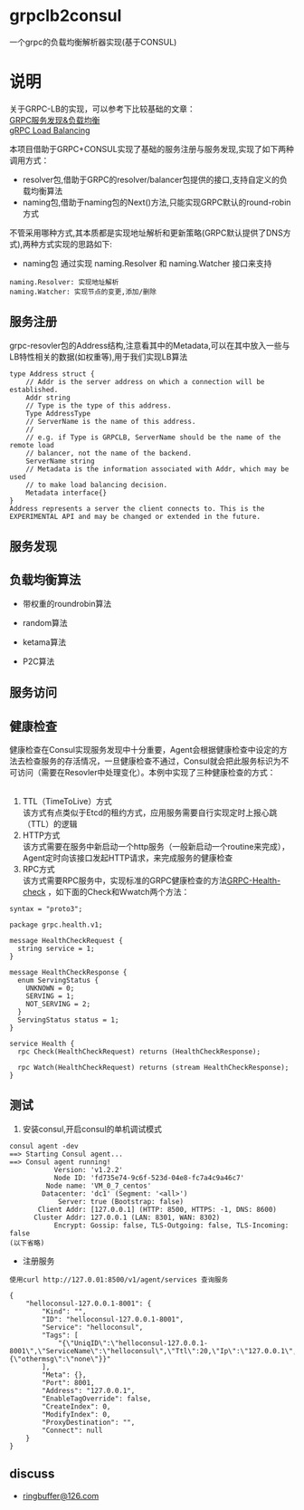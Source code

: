 # grpclb2consul 
一个grpc的负载均衡解析器实现(基于CONSUL)

# 说明

关于GRPC-LB的实现，可以参考下比较基础的文章：</br>
[GRPC服务发现&负载均衡](https://segmentfault.com/a/1190000008672912) </br>
[gRPC Load Balancing](https://grpc.io/blog/loadbalancing/) </br>

本项目借助于GRPC+CONSUL实现了基础的服务注册与服务发现,实现了如下两种调用方式：</br>

-	resolver包,借助于GRPC的resolver/balancer包提供的接口,支持自定义的负载均衡算法</br>
-	naming包,借助于naming包的Next()方法,只能实现GRPC默认的round-robin方式</br>

不管采用哪种方式,其本质都是实现地址解析和更新策略(GRPC默认提供了DNS方式),两种方式实现的思路如下:

-	naming包
通过实现 naming.Resolver 和 naming.Watcher 接口来支持
```
naming.Resolver: 实现地址解析
naming.Watcher: 实现节点的变更,添加/删除
```

## 服务注册
grpc-resovler包的Address结构,注意看其中的Metadata,可以在其中放入一些与LB特性相关的数据(如权重等),用于我们实现LB算法
```
type Address struct {
    // Addr is the server address on which a connection will be established.
    Addr string
    // Type is the type of this address.
    Type AddressType
    // ServerName is the name of this address.
    //
    // e.g. if Type is GRPCLB, ServerName should be the name of the remote load
    // balancer, not the name of the backend.
    ServerName string
    // Metadata is the information associated with Addr, which may be used
    // to make load balancing decision.
    Metadata interface{}
}
Address represents a server the client connects to. This is the EXPERIMENTAL API and may be changed or extended in the future.
```



## 服务发现


## 负载均衡算法

- 带权重的roundrobin算法 

- random算法

- ketama算法

- P2C算法


## 服务访问

##	健康检查
健康检查在Consul实现服务发现中十分重要，Agent会根据健康检查中设定的方法去检查服务的存活情况，一旦健康检查不通过，Consul就会把此服务标识为不可访问（需要在Resovler中处理变化）。本例中实现了三种健康检查的方式：<br><br>
1.	TTL（TimeToLive）方式<br>
该方式有点类似于Etcd的租约方式，应用服务需要自行实现定时上报心跳（TTL）的逻辑<br>
2.	HTTP方式<br>
该方式需要在服务中新启动一个http服务（一般新启动一个routine来完成），Agent定时向该接口发起HTTP请求，来完成服务的健康检查<br>
3.	RPC方式<br>
该方式需要RPC服务中，实现标准的GRPC健康检查的方法[GRPC-Health-check](https://github.com/grpc/grpc/blob/master/doc/health-checking.md) ，如下面的Check和Wwatch两个方法：</br>
```
syntax = "proto3";

package grpc.health.v1;

message HealthCheckRequest {
  string service = 1;
}

message HealthCheckResponse {
  enum ServingStatus {
    UNKNOWN = 0;
    SERVING = 1;
    NOT_SERVING = 2;
  }
  ServingStatus status = 1;
}

service Health {
  rpc Check(HealthCheckRequest) returns (HealthCheckResponse);

  rpc Watch(HealthCheckRequest) returns (stream HealthCheckResponse);
}
```


## 测试
1.	安装consul,开启consul的单机调试模式
```
consul agent -dev
==> Starting Consul agent...
==> Consul agent running!
           Version: 'v1.2.2'
           Node ID: 'fd735e74-9c6f-523d-04e8-fc7a4c9a46c7'
         Node name: 'VM_0_7_centos'
        Datacenter: 'dc1' (Segment: '<all>')
            Server: true (Bootstrap: false)
       Client Addr: [127.0.0.1] (HTTP: 8500, HTTPS: -1, DNS: 8600)
      Cluster Addr: 127.0.0.1 (LAN: 8301, WAN: 8302)
           Encrypt: Gossip: false, TLS-Outgoing: false, TLS-Incoming: false
(以下省略)
```

- 注册服务

```
使用curl http://127.0.01:8500/v1/agent/services 查询服务

{
    "helloconsul-127.0.0.1-8001": {
        "Kind": "",
        "ID": "helloconsul-127.0.0.1-8001",
        "Service": "helloconsul",
        "Tags": [
            "{\"UniqID\":\"helloconsul-127.0.0.1-8001\",\"ServiceName\":\"helloconsul\",\"Ttl\":20,\"Ip\":\"127.0.0.1\",\"Port\":8001,\"Version\":\"v1.0\",\"HostName\":\"VM_0_7_centos\",\"Weight\":1,\"Metadata\":{\"othermsg\":\"none\"}}"
        ],
        "Meta": {},
        "Port": 8001,
        "Address": "127.0.0.1",
        "EnableTagOverride": false,
        "CreateIndex": 0,
        "ModifyIndex": 0,
        "ProxyDestination": "",
        "Connect": null
    }
}
```

## discuss

- ringbuffer@126.com
